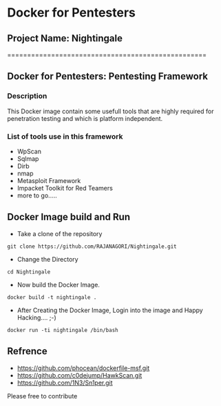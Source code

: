 # Docker for Pentesters
## Project Name: Nightingale
==================================================
## Docker for Pentesters: Pentesting Framework 

### Description
This Docker image contain some usefull tools that are highly required for penetration testing and which is platform independent.

### List of tools use in this framework
- WpScan
- Sqlmap
- Dirb
- nmap
- Metasploit Framework
- Impacket Toolkit for Red Teamers
- more to go.....

## Docker Image build and Run 
- Take a clone of the repository
```
git clone https://github.com/RAJANAGORI/Nightingale.git
```
- Change the Directory
```
cd Nightingale
```
- Now build the Docker Image.
```
docker build -t nightingale .
```
- After Creating the Docker Image, Login into the image and Happy Hacking.... ;-)
```
docker run -ti nightingale /bin/bash
```
## Refrence 
- https://github.com/phocean/dockerfile-msf.git
- https://github.com/c0dejump/HawkScan.git
- https://github.com/1N3/Sn1per.git



Please free to contribute 